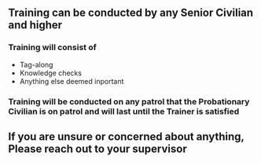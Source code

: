## Training can be conducted by any Senior Civilian and higher

### Training will consist of
- Tag-along
- Knowledge checks
- Anything else deemed inportant

### Training will be conducted on any patrol that the Probationary Civilian is on patrol and will last until the Trainer is satisfied

## If you are unsure or concerned about anything, Please reach out to your supervisor